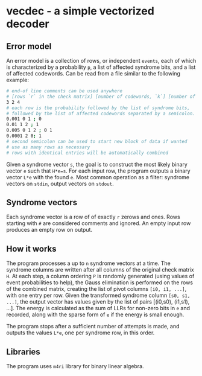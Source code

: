 # vecdec - a simple vectorized decoder

## Error model

An error model is a collection of rows, or independent `events`, each of which
is characterized by a probability `p`, a list of affected syndrome bits, and a
list of affected codewords.  Can be read from a file similar to the following
example: 
```bash
# end-of line comments can be used anywhere 
# [rows `r` in the check matrix] [number of codewords, `k`] [number of entries `n`]
3 2 4
# each row is the probability followed by the list of syndrome bits, 
# followed by the list of affected codewords separated by a semicolon.
0.001 0 1 ; 0
0.01 1 2 ; 1
0.005 0 1 2 ; 0 1 
0.0001 2 0; 1 
# second semicolon can be used to start new block of data if wanted 
# use as many rows as necessary
# rows with identical entries will be automatically combined
```

Given a syndrome vector `s`, the goal is to construct the most likely binary
vector `e` such that `H*e=s`.  For each input row, the program outputs a binary
vector `L*e` with the found `e`. Most common operation as a filter: syndrome
vectors on `stdin`, output vectors on `stdout`.

## Syndrome vectors

Each syndrome vector is a row of of exactly `r` zerows and ones.  Rows starting
with `#` are considered comments and ignored. An empty input row produces an
empty row on output.

## How it works

The program processes a up to `n` syndrome vectors at a time.  The syndrome
columns are written after all columns of the original check matrix `H`.  At each
step, a column ordering `P` is randomly generated (using values of event
probabilities to help), the Gauss elimination is performed on the rows of the
combined matrix, creating the list of pivot columns `[i0, i1, ...]`, with one
entry per row.  Given the transformed syndrome column `[s0, s1, ...]`, the
output vector has values given by the list of pairs [(i0,s0), (i1,s1), ...].
The energy is calculated as the sum of LLRs for non-zero bits in `e` and
recorded, along with the sparse form of `e` if the energy is small enough.

The program stops after a sufficient number of attempts is made, and outputs the
values `L*e`, one per syndrome row, in this order.

## Libraries 

The program uses `m4ri` library for binary linear algebra.


